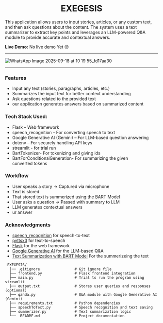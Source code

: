 <h1 align="center"> EXEGESIS</h1>

This application allows users to input stories, articles, or any custom text, and then ask questions about the content. The system uses a text summarizer to extract key points and leverages an LLM-powered Q&A module to provide accurate and contextual answers.

**Live Demo:** No live demo Yet 😔

---

![WhatsApp Image 2025-09-18 at 10 19 55_fd17aa30](https://github.com/user-attachments/assets/9d37a5c7-42fd-4426-9ff0-9d3e9818cae9)


---
### Features
-  Input any text (stories, paragraphs, articles, etc.)
-  Summarizes the input text for better context understanding
-  Ask questions related to the provided text
-  our application generates answers based on summarized content

### Tech Stack Used:
 - Flask – Web framework
 - speech_recognition – For converting speech to text
 - Google Generative AI (Gemini) – For LLM-based question answering
 - dotenv – For securely handling API keys
 - streamlit - for trial run
 - BartTokenizer- For  tokenizing and giving ids
 - BartForConditionalGeneration- For summarizing the given converted tokens

### Workflow
 - User speaks a story → Captured via microphone
 -  Text is stored 
 -  That stored text is summerized using the BART Model
 - User asks a question → Passed with summary to LLM
 - LLM generates contextual answers
 - ur answer

### Acknowledgments
- [speech_recognition](https://pypi.org/project/SpeechRecognition/) for speech-to-text
- [pyttsx3](https://pypi.org/project/pyttsx3/) for text-to-speech
- [Flask](https://flask.palletsprojects.com/) for the web framework
- [Google Generative AI](https://ai.google.dev/) for the LLM-based Q&A
- [Text Summarization with BART Model](https://medium.com/@sandyeep70/demystifying-text-summarization-with-deep-learning-ce08d99eda97) For the summerizeing the text

```
 EXEGESIS/
  │── .gitignore                # Git ignore file
  ├── frontend.py               # Flask frontend integration
  ├── main.py                   # Trial to run the program using streamlit
  ├── output.txt                # Stores user queries and responses (optional)
  ├── qanda.py                  # Q&A module with Google Generative AI (Gemini)
  ├── requirements.txt          # Python dependencies
  ├── speechToText.py           # Speech recognition and text saving
  ├── summerizer.py             # Text summarization logic
  └──  README.md                # Project documentation
```


